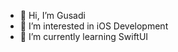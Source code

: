 - 👋 Hi, I’m Gusadi
- 👀 I’m interested in iOS Development
- 🌱 I’m currently learning SwiftUI

<!---
gusadi-icehouse/gusadi-icehouse is a ✨ special ✨ repository because its `README.md` (this file) appears on your GitHub profile.
You can click the Preview link to take a look at your changes.
--->
